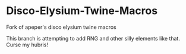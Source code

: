 # Disco-Elysium-Twine-Macros
Fork of apeper's disco elysium twine macros

This branch is attempting to add RNG and other silly elements like that. Curse my hubris!
